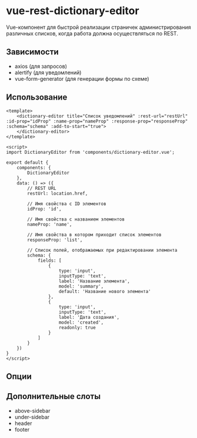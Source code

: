 # vue-rest-dictionary-editor

Vue-компонент для быстрой реализации страничек администрирования различных списков, когда работа должна осуществляться по REST.

## Зависимости
- axios (для запросов)
- alertify (для уведомлений)
- vue-form-generator (для генерации формы по схеме)

## Использование

``` vue
<template>
	<dictionary-editor title="Список уведомлений" :rest-url="restUrl" :id-prop="idProp" :name-prop="nameProp" :response-prop="responseProp" :schema="schema" :add-to-start="true">
	</dictionary-editor>
</template>

<script>
import DictionaryEditor from 'components/dictionary-editor.vue';

export default {
	components: {
		DictionaryEditor
	},
	data: () => ({
		// REST URL
		restUrl: location.href,

		// Имя свойства c ID элементов
		idProp: 'id',

		// Имя свойства с названием элементов
		nameProp: 'name',

		// Имя свойства в котором приходит список элементов
		responseProp: 'list',

		// Список полей, отображаемых при редактировании элемента
		schema: {
			fields: [
				{
					type: 'input',
					inputType: 'text',
					label: 'Название элемента',
					model: 'summary',
					default: 'Название нового элемента'
				},
				{
					type: 'input',
					inputType: 'text',
					label: 'Дата создания',
					model: 'created',
					readonly: true
				}
			]
		}
	})
}
</script>

```

## Опции

## Дополнительные слоты

- above-sidebar
- under-sidebar
- header
- footer
